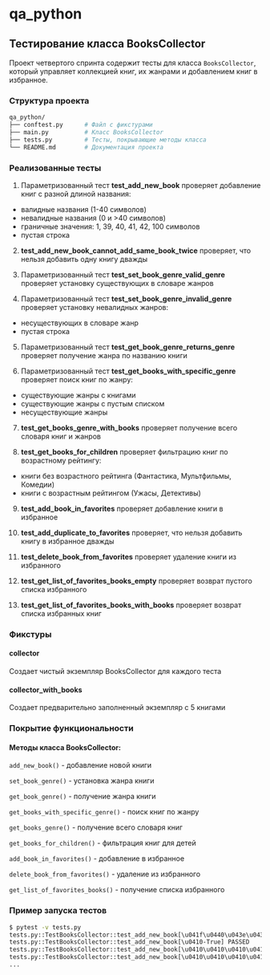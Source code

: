 
# qa_python

## Тестирование класса BooksCollector

Проект четвертого спринта содержит тесты для класса `BooksCollector`, который управляет коллекцией книг, их жанрами и добавлением книг в избранное.

### Структура проекта

```bash
qa_python/
├── conftest.py      # Файл с фикстурами
├── main.py          # Класс BooksCollector
├── tests.py         # Тесты, покрывающие методы класса
└── README.md        # Документация проекта
```

### Реализованные тесты

1. Параметризованный тест **test_add_new_book** проверяет добавление книг с разной длиной названия:
* валидные названия (1-40 символов)
* невалидные названия (0 и >40 символов)
* граничные значения: 1, 39, 40, 41, 42, 100 символов
* пустая строка

2. **test_add_new_book_cannot_add_same_book_twice** проверяет, что нельзя добавить одну книгу дважды


3. Параметризованный тест  **test_set_book_genre_valid_genre** проверяет установку существующих в словаре жанров

4. Параметризованный тест  **test_set_book_genre_invalid_genre** проверяет установку невалидных жанров:
* несуществующих в словаре жанр
* пустая строка

5. Параметризованный тест **test_get_book_genre_returns_genre** проверяет получение жанра по названию книги

6. Параметризованный тест **test_get_books_with_specific_genre** проверяет поиск книг по жанру:
* существующие жанры с книгами
* существующие жанры с пустым списком
* несуществующие жанры

7. **test_get_books_genre_with_books** проверяет получение всего словаря книг и жанров

8. **test_get_books_for_children** проверяет фильтрацию книг по возрастному рейтингу:
* книги без возрастного рейтинга (Фантастика, Мультфильмы, Комедии)
* книги с возрастным рейтингом (Ужасы, Детективы)

9. **test_add_book_in_favorites** проверяет добавление книги в избранное

10. **test_add_duplicate_to_favorites** проверяет, что нельзя добавить книгу в избранное дважды

11. **test_delete_book_from_favorites** проверяет удаление книги из избранного

12. **test_get_list_of_favorites_books_empty** проверяет возврат пустого списка избранного

13. **test_get_list_of_favorites_books_with_books** проверяет возврат списка избранных книг


### Фикстуры

#### collector
Создает чистый экземпляр BooksCollector для каждого теста

#### collector_with_books
Создает предварительно заполненный экземпляр с 5 книгами

### Покрытие функциональности

#### Методы класса BooksCollector:

`add_new_book()` - добавление новой книги

`set_book_genre()` - установка жанра книги

`get_book_genre()` - получение жанра книги

`get_books_with_specific_genre()` - поиск книг по жанру

`get_books_genre()` - получение всего словаря книг

`get_books_for_children()` - фильтрация книг для детей

`add_book_in_favorites()` - добавление в избранное

`delete_book_from_favorites()` - удаление из избранного

`get_list_of_favorites_books()` - получение списка избранного


### Пример запуска тестов

```bash
$ pytest -v tests.py 
tests.py::TestBooksCollector::test_add_new_book[\u041f\u0440\u043e\u043b\u0435\u0442\u0430\u044f \u043d\u0430\u0434 \u0433\u043d\u0435\u0437\u0434\u043e\u043c \u043a\u0443\u043a\u0443\u0448\u043a\u0438-True] PASSED [  3%]
tests.py::TestBooksCollector::test_add_new_book[\u0410-True] PASSED                                                                                                  [  6%]
tests.py::TestBooksCollector::test_add_new_book[\u0410\u0410\u0410\u0410\u0410\u0410\u0410\u0410\u0410\u0410\u0410\u0410\u0410\u0410\u0410\u0410\u0410\u0410\u0410\u0410\u0410\u0410\u0410\u0410\u0410\u0410\u0410\u0410\u0410\u0410\u0410\u0410\u0410\u0410\u0410\u0410\u0410\u0410\u0410-True] PASSED [  9%]
tests.py::TestBooksCollector::test_add_new_book[\u0410\u0410\u0410\u0410\u0410\u0410\u0410\u0410\u0410\u0410\u0410\u0410\u0410\u0410\u0410\u0410\u0410\u0410\u0410\u0410\u0410\u0410\u0410\u0410\u0410\u0410\u0410\u0410\u0410\u0410\u0410\u0410\u0410\u0410\u0410\u0410\u0410\u0410\u0410\u0410-True] PASSED [ 12%]
...
```

